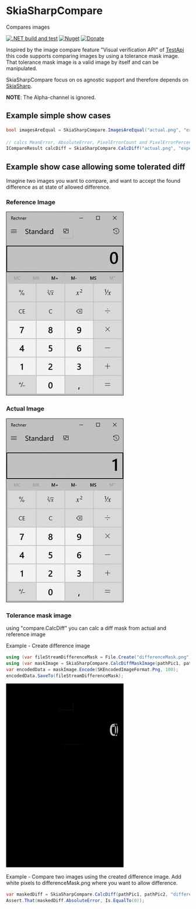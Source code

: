 # SkiaSharpCompare

Compares images

[![.NET build and test](https://github.com/Codeuctivity/SkiaSharp.Compare/actions/workflows/dotnet.yml/badge.svg)](https://github.com/Codeuctivity/SkiaSharp.Compare/actions/workflows/dotnet.yml) [![Nuget](https://img.shields.io/nuget/v/Codeuctivity.SkiaSharpCompare.svg)](https://www.nuget.org/packages/Codeuctivity.SkiaSharpCompare/) [![Donate](https://img.shields.io/static/v1?label=Paypal&message=Donate&color=informational)](https://www.paypal.com/donate?hosted_button_id=7M7UFMMRTS7UE)

Inspired by the image compare feature "Visual verification API" of [TestApi](https://blogs.msdn.microsoft.com/ivo_manolov/2009/04/20/introduction-to-testapi-part-3-visual-verification-apis/) this code supports comparing images by using a tolerance mask image. That tolerance mask image is a valid image by itself and can be manipulated.

SkiaSharpCompare focus on os agnostic support and therefore depends on [SkiaSharp](https://github.com/mono/SkiaSharp).

**NOTE**: The Alpha-channel is ignored.

## Example simple show cases

```csharp
bool imagesAreEqual = SkiaSharpCompare.ImagesAreEqual("actual.png", "expected.png");

// calcs MeanError, AbsoluteError, PixelErrorCount and PixelErrorPercentage
ICompareResult calcDiff = SkiaSharpCompare.CalcDiff("actual.png", "expected.png");
```

## Example show case allowing some tolerated diff

Imagine two images you want to compare, and want to accept the found difference as at state of allowed difference.

### Reference Image

![actual image](./SkiaSharpCompareTestNunit/TestData/Calc0.jpg "Reference Image")

### Actual Image

![actual image](./SkiaSharpCompareTestNunit/TestData/Calc1.jpg "Reference Image")

### Tolerance mask image

using "compare.CalcDiff" you can calc a diff mask from actual and reference image

Example - Create difference image

```csharp
using (var fileStreamDifferenceMask = File.Create("differenceMask.png"))
using (var maskImage = SkiaSharpCompare.CalcDiffMaskImage(pathPic1, pathPic2))
var encodedData = maskImage.Encode(SKEncodedImageFormat.Png, 100);
encodedData.SaveTo(fileStreamDifferenceMask);
```

![differenceMask.png](./SkiaSharpCompareTestNunit/TestData/differenceMask.png "differenceMask.png")

Example - Compare two images using the created difference image. Add white pixels to differenceMask.png where you want to allow difference.

```csharp
var maskedDiff = SkiaSharpCompare.CalcDiff(pathPic1, pathPic2, "differenceMask.png");
Assert.That(maskedDiff.AbsoluteError, Is.EqualTo(0));
```
